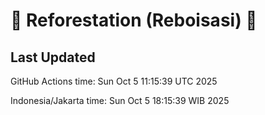 
# 🌳 Reforestation (Reboisasi) 🌲

## Last Updated

GitHub Actions time: Sun Oct  5 11:15:39 UTC 2025

Indonesia/Jakarta time: Sun Oct  5 18:15:39 WIB 2025
